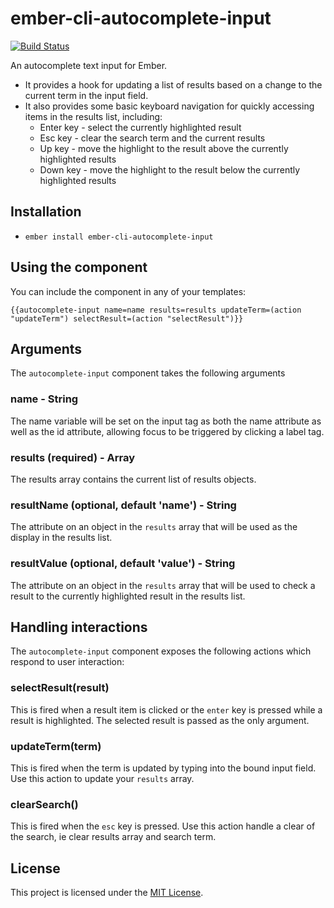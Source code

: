 # ember-cli-autocomplete-input

[![Build Status](https://travis-ci.org/timjcook/ember-cli-autocomplete-input.svg?branch=master)](https://travis-ci.org/timjcook/ember-cli-autocomplete-input)

An autocomplete text input for Ember.
* It provides a hook for updating a list of results based on a change to the current term in the input field.
* It also provides some basic keyboard navigation for quickly accessing items in the results list, including:
  * Enter key - select the currently highlighted result
  * Esc key - clear the search term and the current results
  * Up key - move the highlight to the result above the currently highlighted results
  * Down key - move the highlight to the result below the currently highlighted results

## Installation

* `ember install ember-cli-autocomplete-input`

## Using the component

You can include the component in any of your templates:

```
{{autocomplete-input name=name results=results updateTerm=(action "updateTerm") selectResult=(action "selectResult")}}
```

## Arguments

The `autocomplete-input` component takes the following arguments

### name - String

The name variable will be set on the input tag as both the name attribute as well as the id attribute, allowing focus to be triggered by clicking a label tag.

### results (required) - Array

The results array contains the current list of results objects.

### resultName (optional, default 'name') - String

The attribute on an object in the `results` array that will be used as the display in the results list.

### resultValue (optional, default 'value') - String

The attribute on an object in the `results` array that will be used to check a result to the currently highlighted result in the results list.

## Handling interactions

The `autocomplete-input` component exposes the following actions which respond to user interaction:

### selectResult(result)

This is fired when a result item is clicked or the `enter` key is pressed while a result is highlighted.
The selected result is passed as the only argument.

### updateTerm(term)

This is fired when the term is updated by typing into the bound input field.
Use this action to update your `results` array.

### clearSearch()

This is fired when the `esc` key is pressed.
Use this action handle a clear of the search, ie clear results array and search term.

## License

This project is licensed under the [MIT License](LICENSE.md).
